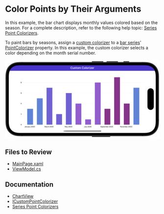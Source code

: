 # Color Points by Their Arguments

In this example, the bar chart displays monthly values colored based on the season. For a complete description, refer to the following help topic: [Series Point Colorizers](https://docs.devexpress.com/MAUI/403339/charts/series-point-colorizers). 

To paint bars by seasons, assign a [custom colorizer](https://docs.devexpress.com/MAUI/403339/charts/series-point-colorizers#custom-point-colorizers) to a [bar series](https://docs.devexpress.com/MAUI/DevExpress.Maui.Charts.BarSeries)' [PointColorizer](https://docs.devexpress.com/MAUI/DevExpress.Maui.Charts.BarSeries.PointColorizer) property. In this example, the custom colorizer selects a color depending on the month serial number.

![Apply a custom coloring rule to bars](./img/chart-custom-point.png)

<!-- default file list -->
## Files to Review
* [MainPage.xaml](./MainPage.xaml)
* [ViewModel.cs](./ViewModel.cs)
<!-- default file list end -->

## Documentation

* [ChartView](https://docs.devexpress.com/MAUI/DevExpress.Maui.Charts.ChartView)
* [ICustomPointColorizer](https://docs.devexpress.com/MAUI/DevExpress.Maui.Charts.ICustomPointColorizer)
* [Series Point Colorizers](https://docs.devexpress.com/MAUI/403339/charts/series-point-colorizers)